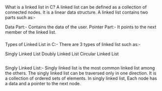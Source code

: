 What is a linked list in C?
A linked list can be defined as a collection of connected nodes. It is a linear data structure. A linked list contains two parts such as:-

Data Part:- Contains the data of the user.
Pointer Part:- It points to the next member of the linked list.

###
Types of Linked List in C:-
There are 3 types of linked list such as:-

Singly Linked List
Doubly Linked List
Circular Linked List

##

Singly Linked List:-
Singly linked list is the most common linked list among the others. The singly linked list can be traversed only in one direction. It is a collection of ordered sets of elements. In singly linked list, Each node has a data and a pointer to the next node.
